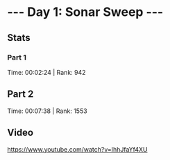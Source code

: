 # --- Day 1: Sonar Sweep ---

## Stats
### Part 1
Time: 00:02:24   |   Rank: 942
## Part 2
Time: 00:07:38   |   Rank: 1553

## Video
https://www.youtube.com/watch?v=IhhJfaYf4XU